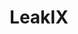 ---
title: "LeakIX"
description: "Open platform that indexes data leaks and vulnerable services discovered through internet scanning, helping identify exposed assets."
platforms: ["web"]
categories: ["OSINT", "Network"]
tags: ["data-leaks", "vulnerability-discovery", "exposed-services", "internet-scanning", "threat-intelligence"]
url: "https://leakix.net/"
documentation: "https://leakix.net/documentation"
---